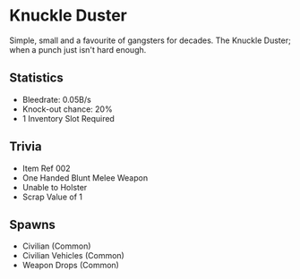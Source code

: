 # Knuckle Duster

Simple, small and a favourite of gangsters for decades. The Knuckle Duster; when a punch just isn't hard enough.

## Statistics

- Bleedrate: 0.05B/s
- Knock-out chance: 20%
- 1 Inventory Slot Required

## Trivia

- Item Ref 002
- One Handed Blunt Melee Weapon
- Unable to Holster
- Scrap Value of 1

## Spawns

- Civilian (Common)
- Civilian Vehicles (Common)
- Weapon Drops (Common)
